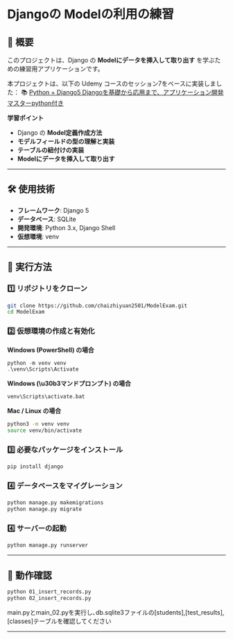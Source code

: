 # Djangoの Modelの利用の練習

## 📌 概要
このプロジェクトは、Django の **Modelにデータを挿入して取り出す** を学ぶための練習用アプリケーションです。

本プロジェクトは、以下の Udemy コースのセッション7をベースに実装しました：
📚 [Python + Django5 Djangoを基礎から応用まで、アプリケーション開発マスターpython付き](https://www.udemy.com/share/103OHY3@5JdSpwpJtBk6FXDdLoQeB-D1g_nt31JH7eSso0Ld1otnAfjP6jSbJjPZHRQXrwCRsA==/)

**学習ポイント**
- Django の **Model定義作成方法**
- **モデルフィールドの型の理解と実装**
- **テーブルの紐付けの実装**
- **Modelにデータを挿入して取り出す**
---

## 🛠️ 使用技術
- **フレームワーク**: Django 5
- **データベース**: SQLite
- **開発環境**: Python 3.x, Django Shell
- **仮想環境**: venv

---

## 🚀 実行方法

### 1️⃣ **リポジトリをクローン**
```bash
git clone https://github.com/chaizhiyuan2501/ModelExam.git
cd ModelExam
```

### 2️⃣ **仮想環境の作成と有効化**
**Windows (PowerShell) の場合**
```powershell
python -m venv venv
.\venv\Scripts\Activate
```
**Windows (\u30b3マンドプロンプト) の場合**
```cmd
venv\Scripts\activate.bat
```
**Mac / Linux の場合**
```bash
python3 -m venv venv
source venv/bin/activate
```

### 3️⃣ **必要なパッケージをインストール**
```bash
pip install django
```

### 4️⃣ **データベースをマイグレーション**
```bash
python manage.py makemigrations
python manage.py migrate
```

### 4️⃣ **サーバーの起動**
```bash
python manage.py runserver
```

---

## 🎯 動作確認
```bash
python 01_insert_records.py
python 02_insert_records.py
```
main.pyとmain_02.pyを実行し､db.sqlite3ファイルの[students],[test_results],[classes]テーブルを確認してください

---

